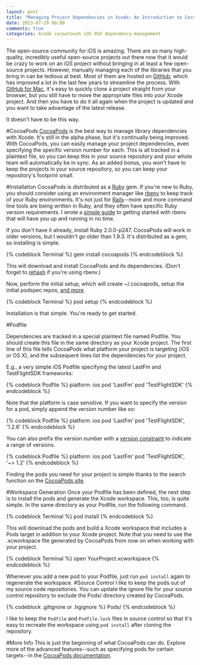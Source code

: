 ```yaml
---
layout: post
title: "Managing Project Dependencies in Xcode: An Introduction to CocoaPods"
date: 2013-07-29 00:00
comments: true
categories: Xcode cocoatouch iOS OSX dependency-management
---
```

The open-source community for iOS is amazing.  There are so many high-quality, incredibly useful open-source projects out there now that it would be crazy to work on an iOS project without bringing in at least a few open-source projects.  However, manually managing each of the libraries that you bring in can be tedious at best.  Most of them are hosted on [GitHub](http://github.com), which has improved a lot in the last few years to streamline the process.  With [GitHub for Mac](http://mac.github.com), it's easy to quickly clone a project straight from your browser, but you still have to move the appropriate files into *your* Xcode project.  And then you have to do it all again when the project is updated and you want to take advantage of the latest release.

It doesn't have to be this way.
<!-- more -->

#CocoaPods
[CocoaPods](http://cocoapods.org) is the best way to manage library dependencies with Xcode.  It's still in the alpha phase, but it's continually being improved.  With CocoaPods, you can easily manage your project dependencies, even specifying the specific version number for each.  This is all tracked in a plaintext file, so you can keep this in your source repository and your whole team will automatically be in sync.  As an added bonus, you won't have to keep the projects in your source repository, so you can keep your repository's footprint small.

#Installation
CocoaPods is distributed as a [Ruby](http://ruby-lang.org) gem.  If you're new to Ruby, you should consider using an environment manager like [rbenv](http://www.overacker.me/blog/2013/07/10/getting-started-with-rbenv/) to keep track of your Ruby environments.  It's not just for [Rails](http://rubyonrails.org/)--more and more command line tools are being written in Ruby, and they often have specific Ruby version requirements.  I wrote a [simple guide](http://www.overacker.me/blog/2013/07/10/getting-started-with-rbenv/) to getting started with rbenv that will have you up and running in no time.

If you don't have it already, install Ruby 2.0.0-p247.  CocoaPods will work in older versions, but I wouldn't go older than 1.9.3.  It's distributed as a gem, so installing is simple.

{% codeblock Terminal %}
gem install cocoapods
{% endcodeblock %}

This will download and install CocoaPods and its dependencies.  (Don't forget to [rehash](https://github.com/sstephenson/rbenv#rbenv-rehash) if you're using rbenv.)

Now, perform the initial setup, which will create ~/.cocoapods, setup the initial podspec repos, [and more](https://github.com/CocoaPods/CocoaPods/blob/master/lib/cocoapods/command/setup.rb).

{% codeblock Terminal %}
pod setup
{% endcodeblock %}

Installation is that simple.  You're ready to get started.

#Podfile

Dependencies are tracked in a special plaintext file named Podfile.  You should create this file in the same directory as your Xcode project.  The first line of this file tells CocoaPods what platform your project is targeting (iOS or OS X), and the subsequent lines list the dependencies for your project.

E.g., a very simple iOS Podfile specifying the latest LastFm and TestFlightSDK frameworks:

{% codeblock Podfile %}
platform :ios
pod 'LastFm'
pod 'TestFlightSDK'
{% endcodeblock %}

Note that the platform is case sensitive.  If you want to specify the version for a pod, simply append the version number like so:

{% codeblock Podfile %}
platform :ios
pod 'LastFm'
pod 'TestFlightSDK', '1.2.6'
{% endcodeblock %}

You can also prefix the version number with a [version constraint](http://docs.rubygems.org/read/chapter/16#page74) to indicate a range of versions.

{% codeblock Podfile %}
platform :ios
pod 'LastFm'
pod 'TestFlightSDK', '~> 1.2'
{% endcodeblock %}

Finding the pods you need for your project is simple thanks to the search function on the [CocoaPods site](http://cocoapods.org/).

#Workspace Generation
Once your Podfile has been defined, the next step is to install the pods and generate the Xcode workspace.  This, too, is quite simple.  In the same directory as your Podfile, run the following command.

{% codeblock Terminal %}
pod install
{% endcodeblock %}

This will download the pods and build a Xcode workspace that includes a Pods target in addition to your Xcode project.  Note that you need to use the .xcworkspace file generated by CocoaPods from now on when working with your project.

{% codeblock Terminal %}
open YourProject.xcworkspace
{% endcodeblock %}

Whenever you add a new pod to your Podfile, just run `pod install` again to regenerate the workspace.
#Source Control
I like to keep the pods out of my source code repositories.  You can update the ignore file for your source control repository to exclude the Pods/ directory created by CocoaPods.

{% codeblock .gitignore or .hgignore %}
Pods/
{% endcodeblock %}

I like to keep the `Podfile` and `Podfile.lock` files in source control so that it's easy to recreate the workspace using `pod install` after cloning the repository.

#More Info
This is just the beginning of what CocoaPods can do.  Explore more of the advanced features--such as specifying pods for certain targets--in the [CocoaPods documentation](http://docs.cocoapods.org/).